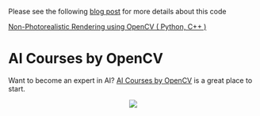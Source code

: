 Please see the following [blog post](https://www.learnopencv.com/non-photorealistic-rendering-using-opencv-python-c/) for more details about this code

[Non-Photorealistic Rendering using OpenCV ( Python, C++ )](https://www.learnopencv.com/non-photorealistic-rendering-using-opencv-python-c/)


# AI Courses by OpenCV

Want to become an expert in AI? [AI Courses by OpenCV](https://opencv.org/courses/) is a great place to start. 

<a href="https://opencv.org/courses/">
<p align="center"> 
<img src="https://www.learnopencv.com/wp-content/uploads/2020/04/AI-Courses-By-OpenCV-Github.png">
</p>
</a>
